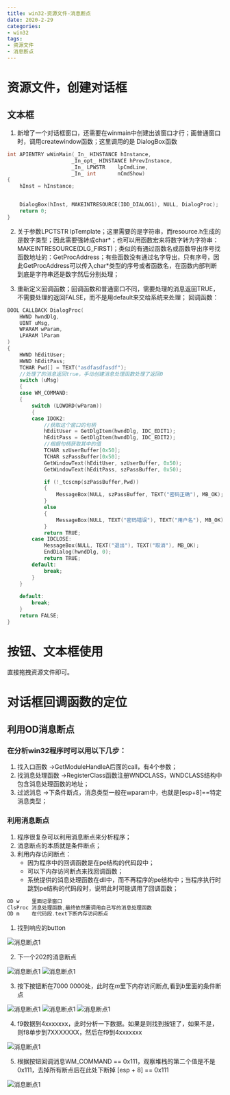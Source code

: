 ```yaml
---
title: win32-资源文件-消息断点
date: 2020-2-29
categories: 
- win32
tags: 
- 资源文件
- 消息断点
---
```


# 资源文件，创建对话框
## 文本框
1. 新增了一个对话框窗口，还需要在winmain中创建出该窗口才行；画普通窗口时，调用createwindow函数；这里调用的是 DialogBox函数


```c
int APIENTRY wWinMain(_In_ HINSTANCE hInstance,
                     _In_opt_ HINSTANCE hPrevInstance,
                     _In_ LPWSTR    lpCmdLine,
                     _In_ int       nCmdShow)
{
	hInst = hInstance;


	DialogBox(hInst, MAKEINTRESOURCE(IDD_DIALOG1), NULL, DialogProc);
	return 0;
}
```

2. 关于参数LPCTSTR lpTemplate；这里需要的是字符串，而resource.h生成的是数字类型；因此需要强转成char*；也可以用函数宏来将数字转为字符串：MAKEINTRESOURCE(DLG_FIRST)；类似的有通过函数名或函数导出序号找函数地址的：GetProcAddress；有些函数没有通过名字导出，只有序号，因此GetProcAddress可以传入char*类型的序号或者函数名，在函数内部判断到底是字符串还是数字然后分别处理；

3. 重新定义回调函数；回调函数和普通窗口不同，需要处理的消息返回TRUE，不需要处理的返回FALSE，而不是用default来交给系统来处理；
回调函数：

```c
BOOL CALLBACK DialogProc(
	HWND hwndDlg,
	UINT uMsg,
	WPARAM wParam,
	LPARAM lParam
)
{
	HWND hEditUser;
	HWND hEditPass;
	TCHAR Pwd[] = TEXT("asdfasdfasdf");
	//处理了的消息返回true，手动创建消息处理函数处理了返回0
	switch (uMsg)
	{
	case WM_COMMAND:
	{
		switch (LOWORD(wParam))
		{
		case IDOK2:
			//获取这个窗口的句柄
			hEditUser = GetDlgItem(hwndDlg, IDC_EDIT1);
			hEditPass = GetDlgItem(hwndDlg, IDC_EDIT2);
			//根据句柄获取其中的值
			TCHAR szUserBuffer[0x50];
			TCHAR szPassBuffer[0x50];
			GetWindowText(hEditUser, szUserBuffer, 0x50);
			GetWindowText(hEditPass, szPassBuffer, 0x50);

			if (!_tcscmp(szPassBuffer,Pwd))
			{
				MessageBox(NULL, szPassBuffer, TEXT("密码正确"), MB_OK);
			}
			else
			{
				MessageBox(NULL, TEXT("密码错误"), TEXT("用户名"), MB_OK);
			}
			return TRUE;
		case IDCLOSE:
			MessageBox(NULL, TEXT("退出"), TEXT("取消"), MB_OK);
			EndDialog(hwndDlg, 0);
			return TRUE;
		default:
			break;
		}
	}
	
	default:
		break;
	}
	return FALSE;
}
```



# 按钮、文本框使用

直接拖拽资源文件即可。

# 对话框回调函数的定位
## 利用OD消息断点

### 在分析win32程序时可以用以下几步：
1. 找入口函数    ->GetModuleHandleA后面的call，有4个参数；
2. 找消息处理函数    ->RegisterClass函数注册WNDCLASS，WNDCLASS结构中包含消息处理函数的地址；
3. 过滤消息        ->下条件断点，消息类型一般在wparam中，也就是[esp+8]==特定消息类型；

### 利用消息断点
1. 程序很复杂可以利用消息断点来分析程序；
2. 消息断点的本质就是条件断点；
3. 利用内存访问断点：
    - 因为程序中的回调函数是在pe结构的代码段中；
    - 可以下内存访问断点来找回调函数；
    - 系统提供的消息处理函数在dll中，而不再程序的pe结构中；当程序执行时跳到pe结构的代码段时，说明此时可能调用了回调函数；

```c
OD w    里面记录窗口
ClsProc 消息处理函数,最终依然要调用自己写的消息处理函数
OD m    在代码段.text下断内存访问断点
```

1. 找到响应的button

![消息断点1](/images/win32/win32-19.png)

2. 下一个202的消息断点

![消息断点1](/images/win32/win32-20.png)
![消息断点1](/images/win32/win32-21.png)

3. 按下按钮断在7000 0000处，此时在*m*里下内存访问断点,看到*b*里面的条件断点

![消息断点1](/images/win32/win32-22.png)
![消息断点1](/images/win32/win32-23.png)
![消息断点1](/images/win32/win32-25.png)

4. f9数据到4xxxxxxx，此时分析一下数据。如果是则找到按钮了，如果不是，则f8单步到7XXXXXXX，然后在f9到4xxxxxxx

![消息断点1](/images/win32/win32-24.png)

5. 根据按钮回调消息WM_COMMAND == 0x111，观察堆栈的第二个值是不是0x111，去掉所有断点后在此处下断掉 [esp + 8] == 0x111

![消息断点1](/images/win32/win32-26.png)